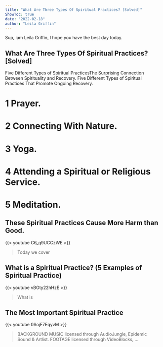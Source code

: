 ```yaml
---
title: "What Are Three Types Of Spiritual Practices? [Solved]"
ShowToc: true 
date: "2022-02-18"
author: "Leila Griffin" 
---
```


Sup, iam Leila Griffin, I hope you have the best day today.
## What Are Three Types Of Spiritual Practices? [Solved]
 Five Different Types of Spiritual PracticesThe Surprising Connection Between Spirituality and Recovery. 
 Five Different Types of Spiritual Practices That Promote Ongoing Recovery. 
 # 1 Prayer. 
 # 2 Connecting With Nature. 
 # 3 Yoga. 
 # 4 Attending a Spiritual or Religious Service. 
 # 5 Meditation.

## These Spiritual Practices Cause More Harm than Good.
{{< youtube C6_q9UCCzWE >}}
>Today we cover 

## What is a Spiritual Practice? (5 Examples of Spiritual Practice)
{{< youtube vBOty22hHzE >}}
>What is 

## The Most Important Spiritual Practice
{{< youtube 0SojF7EqyvM >}}
>BACKGROUND MUSIC licensed through AudioJungle, Epidemic Sound & Artlist. FOOTAGE licensed through VideoBlocks, ...

